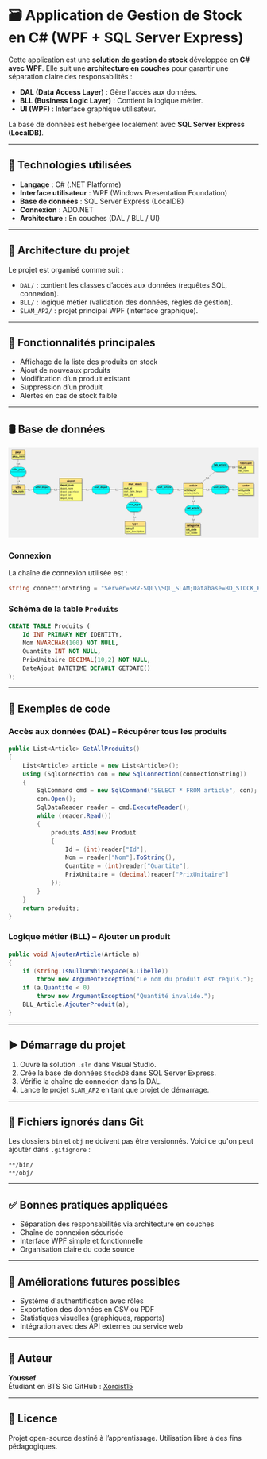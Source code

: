 # 🗃️ Application de Gestion de Stock en C# (WPF + SQL Server Express)

Cette application est une **solution de gestion de stock** développée en **C# avec WPF**. Elle suit une **architecture en couches** pour garantir une séparation claire des responsabilités :

- **DAL (Data Access Layer)** : Gère l'accès aux données.
- **BLL (Business Logic Layer)** : Contient la logique métier.
- **UI (WPF)** : Interface graphique utilisateur.

La base de données est hébergée localement avec **SQL Server Express (LocalDB)**.

---

## 🧰 Technologies utilisées

- **Langage** : C# (.NET Platforme)
- **Interface utilisateur** : WPF (Windows Presentation Foundation)
- **Base de données** : SQL Server Express (LocalDB)
- **Connexion** : ADO.NET
- **Architecture** : En couches (DAL / BLL / UI)

---

## 📂 Architecture du projet

Le projet est organisé comme suit :

- `DAL/` : contient les classes d’accès aux données (requêtes SQL, connexion).
- `BLL/` : logique métier (validation des données, règles de gestion).
- `SLAM_AP2/` : projet principal WPF (interface graphique).

---

## 🎯 Fonctionnalités principales

- Affichage de la liste des produits en stock
- Ajout de nouveaux produits
- Modification d’un produit existant
- Suppression d’un produit
- Alertes en cas de stock faible

---

## 🛢️ Base de données

![Schema Base de Donnees](./looping/schema.jpg)

### Connexion

La chaîne de connexion utilisée est :

```csharp
string connectionString = "Server=SRV-SQL\\SQL_SLAM;Database=BD_STOCK_BEN_HASSINE;Trusted_Connection=True;";
```

### Schéma de la table `Produits`

```sql
CREATE TABLE Produits (
    Id INT PRIMARY KEY IDENTITY,
    Nom NVARCHAR(100) NOT NULL,
    Quantite INT NOT NULL,
    PrixUnitaire DECIMAL(10,2) NOT NULL,
    DateAjout DATETIME DEFAULT GETDATE()
);
```

---

## 🧠 Exemples de code

### Accès aux données (DAL) – Récupérer tous les produits

```csharp
public List<Article> GetAllProduits()
{
    List<Article> article = new List<Article>();
    using (SqlConnection con = new SqlConnection(connectionString))
    {
        SqlCommand cmd = new SqlCommand("SELECT * FROM article", con);
        con.Open();
        SqlDataReader reader = cmd.ExecuteReader();
        while (reader.Read())
        {
            produits.Add(new Produit
            {
                Id = (int)reader["Id"],
                Nom = reader["Nom"].ToString(),
                Quantite = (int)reader["Quantite"],
                PrixUnitaire = (decimal)reader["PrixUnitaire"]
            });
        }
    }
    return produits;
}
```

### Logique métier (BLL) – Ajouter un produit

```csharp
public void AjouterArticle(Article a)
{
    if (string.IsNullOrWhiteSpace(a.Libelle))
        throw new ArgumentException("Le nom du produit est requis.");
    if (a.Quantite < 0)
        throw new ArgumentException("Quantité invalide.");
    BLL_Article.AjouterProduit(a);
}
```

---

## ▶️ Démarrage du projet

1. Ouvre la solution `.sln` dans Visual Studio.
2. Crée la base de données `StockDB` dans SQL Server Express.
3. Vérifie la chaîne de connexion dans la DAL.
4. Lance le projet `SLAM_AP2` en tant que projet de démarrage.

---

## 🧼 Fichiers ignorés dans Git

Les dossiers `bin` et `obj` ne doivent pas être versionnés. Voici ce qu'on peut ajouter dans `.gitignore` :

```
**/bin/
**/obj/
```

---

## ✅ Bonnes pratiques appliquées

- Séparation des responsabilités via architecture en couches
- Chaîne de connexion sécurisée
- Interface WPF simple et fonctionnelle
- Organisation claire du code source

---

## 🚀 Améliorations futures possibles

- Système d'authentification avec rôles
- Exportation des données en CSV ou PDF
- Statistiques visuelles (graphiques, rapports)
- Intégration avec des API externes ou service web

---

## 👤 Auteur

**Youssef**  
Étudiant en BTS Sio
GitHub : [Xorcist15](https://github.com/Xorcist15)

---

## 📝 Licence

Projet open-source destiné à l’apprentissage. Utilisation libre à des fins pédagogiques.
